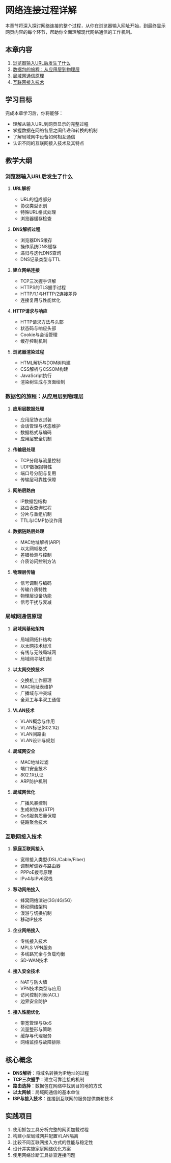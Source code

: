 # 网络连接过程详解

本章节将深入探讨网络连接的整个过程，从你在浏览器输入网址开始，到最终显示网页内容的每个环节，帮助你全面理解现代网络通信的工作机制。

## 本章内容

1. [浏览器输入URL后发生了什么](./url-to-webpage.md)
2. [数据包的旅程：从应用层到物理层](./data-journey.md)
3. [局域网通信原理](./lan-communication.md)
4. [互联网接入技术](./internet-access.md)

## 学习目标

完成本章学习后，你将能够：

- 理解从输入URL到网页显示的完整过程
- 掌握数据在网络各层之间传递和转换的机制
- 了解局域网中设备如何相互通信
- 认识不同的互联网接入技术及其特点

## 教学大纲

### 浏览器输入URL后发生了什么
1. **URL解析**
   - URL的组成部分
   - 协议类型识别
   - 特殊URL格式处理
   - 浏览器缓存检查

2. **DNS解析过程**
   - 浏览器DNS缓存
   - 操作系统DNS缓存
   - 递归与迭代DNS查询
   - DNS记录类型与TTL

3. **建立网络连接**
   - TCP三次握手详解
   - HTTPS的TLS握手过程
   - HTTP/1.1与HTTP/2连接差异
   - 连接复用与性能优化

4. **HTTP请求与响应**
   - HTTP请求方法与头部
   - 状态码与响应头部
   - Cookie与会话管理
   - 缓存控制机制

5. **浏览器渲染过程**
   - HTML解析与DOM树构建
   - CSS解析与CSSOM构建
   - JavaScript执行
   - 渲染树生成与页面绘制

### 数据包的旅程：从应用层到物理层
1. **应用层数据处理**
   - 应用层协议封装
   - 会话管理与状态维护
   - 数据格式与编码
   - 应用层安全机制

2. **传输层处理**
   - TCP分段与流量控制
   - UDP数据报特性
   - 端口号分配与复用
   - 传输层可靠性保障

3. **网络层路由**
   - IP数据包结构
   - 路由表查询过程
   - 分片与重组机制
   - TTL与ICMP协议作用

4. **数据链路层处理**
   - MAC地址解析(ARP)
   - 以太网帧格式
   - 差错检测与控制
   - 介质访问控制方法

5. **物理层传输**
   - 信号调制与编码
   - 传输介质特性
   - 物理层设备功能
   - 信号干扰与衰减

### 局域网通信原理
1. **局域网基础架构**
   - 局域网拓扑结构
   - 以太网技术标准
   - 有线与无线局域网
   - 局域网寻址机制

2. **以太网交换技术**
   - 交换机工作原理
   - MAC地址表维护
   - 广播域与冲突域
   - 全双工与半双工通信

3. **VLAN技术**
   - VLAN概念与作用
   - VLAN标记(802.1Q)
   - VLAN间路由
   - VLAN设计与规划

4. **局域网安全**
   - MAC地址过滤
   - 端口安全技术
   - 802.1X认证
   - ARP防护机制

5. **局域网优化**
   - 广播风暴控制
   - 生成树协议(STP)
   - QoS服务质量保障
   - 链路聚合技术

### 互联网接入技术
1. **家庭互联网接入**
   - 宽带接入类型(DSL/Cable/Fiber)
   - 调制解调器与路由器
   - PPPoE拨号原理
   - IPv4与IPv6双栈

2. **移动网络接入**
   - 蜂窝网络演进(3G/4G/5G)
   - 移动网络架构
   - 漫游与切换机制
   - 移动IP技术

3. **企业网络接入**
   - 专线接入技术
   - MPLS VPN服务
   - 多线路冗余与负载均衡
   - SD-WAN技术

4. **接入安全技术**
   - NAT与防火墙
   - VPN技术类型与应用
   - 访问控制列表(ACL)
   - 边界安全防护

5. **接入性能优化**
   - 带宽管理与QoS
   - 流量整形与策略
   - 缓存与代理服务
   - 网络监控与故障排除

## 核心概念

- **DNS解析**：将域名转换为IP地址的过程
- **TCP三次握手**：建立可靠连接的机制
- **路由选择**：数据包在网络中找到目的地的方式
- **以太网帧**：局域网通信的基本单位
- **ISP与接入技术**：连接到互联网的服务提供商和技术

## 实践项目

1. 使用抓包工具分析完整的网页加载过程
2. 构建小型局域网并配置VLAN隔离
3. 比较不同互联网接入方式的性能与稳定性
4. 设计并实施家庭网络优化方案
5. 使用网络诊断工具排查连接问题 